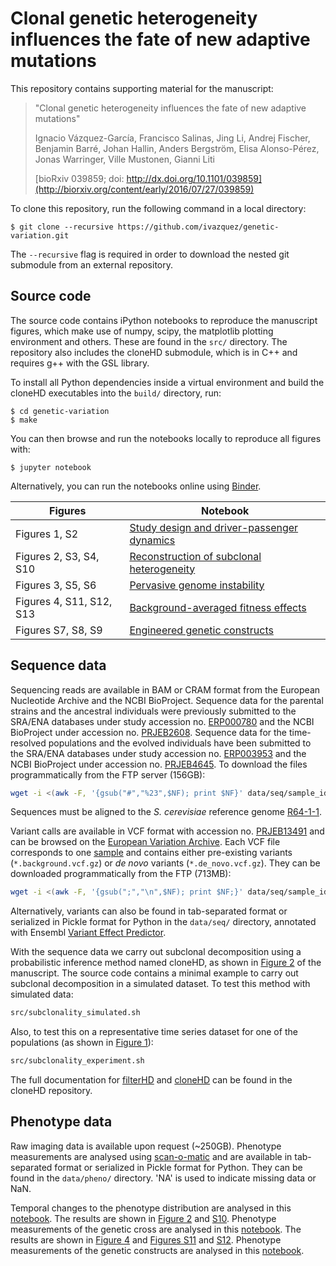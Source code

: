 # Clonal genetic heterogeneity influences the fate of new adaptive mutations

This repository contains supporting material for the manuscript:

> "Clonal genetic heterogeneity influences the fate of new adaptive mutations"
>
> Ignacio Vázquez-García, Francisco Salinas, Jing Li, Andrej Fischer, Benjamin Barré, Johan Hallin, Anders Bergström, Elisa Alonso-Pérez, Jonas Warringer, Ville Mustonen, Gianni Liti
>
> [bioRxiv 039859; doi: http://dx.doi.org/10.1101/039859](http://biorxiv.org/content/early/2016/07/27/039859)

To clone this repository, run the following command in a local directory:

    $ git clone --recursive https://github.com/ivazquez/genetic-variation.git

The `--recursive` flag is required in order to download the nested git submodule from an external repository.

## Source code

The source code contains iPython notebooks to reproduce the manuscript figures, which make use of numpy, scipy, the matplotlib plotting environment
and others. These are found in the `src/` directory. The repository also includes the cloneHD submodule, which is in C++ and requires g++ with the GSL library.

To install all Python dependencies inside a virtual environment and build the cloneHD executables into the `build/` directory, run:

    $ cd genetic-variation
    $ make

You can then browse and run the notebooks locally to reproduce all figures with:

    $ jupyter notebook

Alternatively, you can run the notebooks online using [Binder](http://mybinder.org/repo/ivazquez/genetic-variation).

| Figures | Notebook |
| ------- | -------- |
| Figures 1, S2 | [Study design and driver-passenger dynamics](src/figure1.ipynb) |
| Figures 2, S3, S4, S10 | [Reconstruction of subclonal heterogeneity](src/figure2.ipynb) |
| Figures 3, S5, S6 | [Pervasive genome instability](src/figure3.ipynb) |
| Figures 4, S11, S12, S13 | [Background-averaged fitness effects](src/figure4.ipynb)|
| Figures S7, S8, S9 | [Engineered genetic constructs](src/supp_figure_pheno_constructs.ipynb)|

## Sequence data
Sequencing reads are available in BAM or CRAM format from the European Nucleotide Archive and the NCBI BioProject. Sequence data for the parental strains and the ancestral individuals were previously submitted to the SRA/ENA databases under study accession no. [ERP000780](http://www.ebi.ac.uk/ena/data/view/ERP000780) and the NCBI BioProject under accession no. [PRJEB2608](http://www.ncbi.nlm.nih.gov/bioproject/?term=PRJEB2608). Sequence data for the time-resolved populations and the evolved individuals have been submitted to the SRA/ENA databases under study accession no. [ERP003953](http://www.ebi.ac.uk/ena/data/view/ERP003953) and the NCBI BioProject under accession no. [PRJEB4645](http://www.ncbi.nlm.nih.gov/bioproject/?term=PRJEB4645). To download the files programmatically from the FTP server (156GB):

```sh
wget -i <(awk -F, '{gsub("#","%23",$NF); print $NF}' data/seq/sample_ids_unmerged.csv)
```

Sequences must be aligned to the *S. cerevisiae* reference genome [R64-1-1](http://downloads.yeastgenome.org/sequence/S288C_reference/genome_releases/S288C_reference_genome_R64-1-1_20110203.tgz).

Variant calls are available in VCF format with accession no. [PRJEB13491](http://www.ebi.ac.uk/ena/data/view/PRJEB13491) and can be browsed on the [European Variation Archive](http://www.ebi.ac.uk/eva/?eva-study=PRJEB13491). Each VCF file corresponds to one [sample](data/seq/sample\_ids\_merged\_dup.csv) and contains either pre-existing variants (`*.background.vcf.gz`) or *de novo* variants (`*.de_novo.vcf.gz`). They can be downloaded programmatically from the FTP (713MB):

```sh
wget -i <(awk -F, '{gsub(";","\n",$NF); print $NF;}' data/seq/sample_ids_merged_dup.csv)
```

Alternatively, variants can also be found in tab-separated format or serialized in Pickle format for Python in the `data/seq/` directory, annotated with Ensembl [Variant Effect Predictor](http://www.ensembl.org/info/docs/tools/vep/index.html).

With the sequence data we carry out subclonal decomposition using a probabilistic inference method named cloneHD, as shown in [Figure 2](src/figure2.ipynb) of the manuscript. The source code contains a minimal example to carry out subclonal decomposition in a simulated dataset. To test this method with simulated data:

```sh
src/subclonality_simulated.sh
```

Also, to test this on a representative time series dataset for one of the populations (as shown in [Figure 1](src/figure1.ipynb)):

```sh
src/subclonality_experiment.sh
```

The full documentation for [filterHD](https://github.com/ivazquez/cloneHD/blob/master/docs/README-filterHD.md) and [cloneHD](https://github.com/ivazquez/cloneHD/blob/master/docs/README-cloneHD.md) can be found in the cloneHD repository.

## Phenotype data
Raw imaging data is available upon request (~250GB). Phenotype measurements are analysed using [scan-o-matic](https://github.com/local-minimum/scanomatic) and are available in tab-separated format or serialized in Pickle format for Python. They can be found in the `data/pheno/` directory. 'NA' is used to indicate missing data or NaN.

Temporal changes to the phenotype distribution are analysed in this [notebook](src/figure2.ipynb). The results are shown in [Figure 2](manuscript/main/figures/figure2/figure2_final.png) and [S10](manuscript/supp/figures/supp_figure_pheno_evolution/supp_figure_pheno_evolution_final.png). Phenotype measurements of the genetic cross are analysed in this [notebook](src/figure4.ipynb). The results are shown in [Figure 4](manuscript/main/figures/figure4/figure4_final.png) and [Figures S11](manuscript/supp/figures/supp_figure_pheno_cross/supp_figure_pheno_cross_extended_final.png) and [S12](manuscript/supp/figures/supp_figure_pheno_cross/supp_figure_pheno_cross_reduced_final.png). Phenotype measurements of the genetic constructs are analysed in this [notebook](src/supp_figure_pheno_constructs.ipynb).